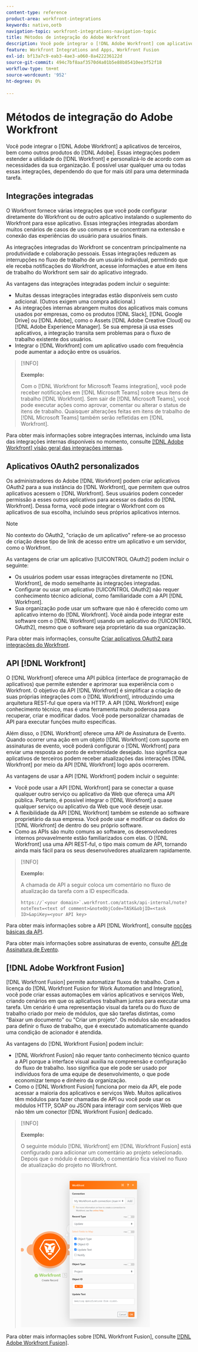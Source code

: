 ```yaml
---
content-type: reference
product-area: workfront-integrations
keywords: nativo,ootb
navigation-topic: workfront-integrations-navigation-topic
title: Métodos de integração do Adobe Workfront
description: Você pode integrar o [!DNL Adobe Workfront] com aplicativos de terceiros. Essas integrações podem estender a utilidade do  [!DNL Workfront]  e adaptá-lo às necessidades da sua organização. É possível usar qualquer uma ou todas essas integrações, dependendo do que for mais útil para uma determinada tarefa.
feature: Workfront Integrations and Apps, Workfront Fusion
exl-id: bf13a7c9-eab3-4ae3-a060-8a422236122d
source-git-commit: 494c7bf8aaf3570d4a01b5e88b85410ee3f52f18
workflow-type: tm+mt
source-wordcount: '952'
ht-degree: 0%

---
```


# Métodos de integração do Adobe Workfront

Você pode integrar o [!DNL Adobe Workfront] a aplicativos de terceiros, bem como outros produtos do [!DNL Adobe]. Essas integrações podem estender a utilidade do [!DNL Workfront] e personalizá-lo de acordo com as necessidades da sua organização. É possível usar qualquer uma ou todas essas integrações, dependendo do que for mais útil para uma determinada tarefa.

## Integrações integradas

O Workfront fornece várias integrações que você pode configurar diretamente do Workfront ou de outro aplicativo instalando o suplemento do Workfront para esse aplicativo. Essas integrações integradas abordam muitos cenários de casos de uso comuns e se concentram na extensão e conexão das experiências do usuário para usuários finais.

As integrações integradas do Workfront se concentram principalmente na produtividade e colaboração pessoais. Essas integrações reduzem as interrupções no fluxo de trabalho de um usuário individual, permitindo que ele receba notificações do Workfront, acesse informações e atue em itens de trabalho do Workfront sem sair do aplicativo integrado.

As vantagens das integrações integradas podem incluir o seguinte:

* Muitas dessas integrações integradas estão disponíveis sem custo adicional. (Outros exigem uma compra adicional.)
* As integrações internas abrangem muitos dos aplicativos mais comuns usados por empresas, como os produtos [!DNL Slack], [!DNL Google Drive] ou [!DNL Adobe], como o Assets [!DNL Adobe Creative Cloud] ou [!DNL Adobe Experience Manager]. Se sua empresa já usa esses aplicativos, a integração transita sem problemas para o fluxo de trabalho existente dos usuários.
* Integrar o [!DNL Workfront] com um aplicativo usado com frequência pode aumentar a adoção entre os usuários.

>[!INFO]
>
>**Exemplo:**
>
>Com o [!DNL Workfront for Microsoft Teams integration], você pode receber notificações em [!DNL Microsoft Teams] sobre seus itens de trabalho [!DNL Workfront]. Sem sair de [!DNL Microsoft Teams], você pode executar ações como aprovar, comentar ou alterar o status de itens de trabalho. Quaisquer alterações feitas em itens de trabalho de [!DNL Microsoft Teams] também serão refletidas em [!DNL Workfront].

Para obter mais informações sobre integrações internas, incluindo uma lista das integrações internas disponíveis no momento, consulte [[!DNL Adobe Workfront] visão geral das integrações internas](../workfront-integrations-and-apps/built-in-integrations-non-admin.md).

## Aplicativos OAuth2 personalizados

Os administradores do Adobe [!DNL Workfront] podem criar aplicativos OAuth2 para a sua instância do [!DNL Workfront], que permitem que outros aplicativos acessem o [!DNL Workfront]. Seus usuários podem conceder permissão a esses outros aplicativos para acessar os dados do [!DNL Workfront]. Dessa forma, você pode integrar o Workfront com os aplicativos de sua escolha, incluindo seus próprios aplicativos internos.

>[!NOTE]
>
>No contexto do OAuth2, &quot;criação de um aplicativo&quot; refere-se ao processo de criação desse tipo de link de acesso entre um aplicativo e um servidor, como o Workfront.

As vantagens de criar um aplicativo [!UICONTROL OAuth2] podem incluir o seguinte:

* Os usuários podem usar essas integrações diretamente no [!DNL Workfront], de modo semelhante às integrações integradas.
* Configurar ou usar um aplicativo [!UICONTROL OAuth2] não requer conhecimento técnico adicional, como familiaridade com a API [!DNL Workfront].
* Sua organização pode usar um software que não é oferecido como um aplicativo interno do [!DNL Workfront]. Você ainda pode integrar este software com o [!DNL Workfront] usando um aplicativo do [!UICONTROL OAuth2], mesmo que o software seja proprietário da sua organização.

Para obter mais informações, consulte [Criar aplicativos OAuth2 para integrações do Workfront](../administration-and-setup/configure-integrations/create-oauth-application.md).

## API [!DNL Workfront]

O [!DNL Workfront] oferece uma API pública (interface de programação de aplicativos) que permite estender e aprimorar sua experiência com o Workfront. O objetivo da API [!DNL Workfront] é simplificar a criação de suas próprias integrações com o [!DNL Workfront], introduzindo uma arquitetura REST-ful que opera via HTTP. A API [!DNL Workfront] exige conhecimento técnico, mas é uma ferramenta muito poderosa para recuperar, criar e modificar dados. Você pode personalizar chamadas de API para executar funções muito específicas.

Além disso, o [!DNL Workfront] oferece uma API de Assinatura de Evento. Quando ocorrer uma ação em um objeto [!DNL Workfront] com suporte em assinaturas de evento, você poderá configurar o [!DNL Workfront] para enviar uma resposta ao ponto de extremidade desejado. Isso significa que aplicativos de terceiros podem receber atualizações das interações [!DNL Workfront] por meio da API [!DNL Workfront] logo após ocorrerem.

As vantagens de usar a API [!DNL Workfront] podem incluir o seguinte:

* Você pode usar a API [!DNL Workfront] para se conectar a quase qualquer outro serviço ou aplicativo da Web que ofereça uma API pública. Portanto, é possível integrar o [!DNL Workfront] a quase qualquer serviço ou aplicativo da Web que você deseje usar.
* A flexibilidade da API [!DNL Workfront] também se estende ao software proprietário da sua empresa. Você pode usar e modificar os dados do [!DNL Workfront] de dentro do seu próprio software.
* Como as APIs são muito comuns ao software, os desenvolvedores internos provavelmente estão familiarizados com elas. O [!DNL Workfront] usa uma API REST-ful, o tipo mais comum de API, tornando ainda mais fácil para os seus desenvolvedores atualizarem rapidamente.

>[!INFO]
>
>**Exemplo:**
>
>A chamada de API a seguir coloca um comentário no fluxo de atualização da tarefa com a ID especificada.
>
>```
>https://`<your domain>`.workfront.com/attask/api-internal/note?noteText=<text of comment>&noteObjCode=TASK&objID=<task ID>&apiKey=<your API key>
>```

Para obter mais informações sobre a API [!DNL Workfront], consulte [noções básicas da API](../wf-api/general/api-basics.md).

Para obter mais informações sobre assinaturas de evento, consulte [API de Assinatura de Evento](../wf-api/general/event-subs-api.md).

## [!DNL Adobe Workfront Fusion]

[!DNL Workfront Fusion] permite automatizar fluxos de trabalho. Com a licença do [!DNL Workfront Fusion for Work Automation and Integration], você pode criar essas automações em vários aplicativos e serviços Web, criando cenários em que os aplicativos trabalham juntos para executar uma tarefa. Um cenário é uma representação visual da tarefa ou do fluxo de trabalho criado por meio de módulos, que são tarefas distintas, como &quot;Baixar um documento&quot; ou &quot;Criar um projeto&quot;. Os módulos são encadeados para definir o fluxo de trabalho, que é executado automaticamente quando uma condição de acionador é atendida.

As vantagens do [!DNL Workfront Fusion] podem incluir:

* [!DNL Workfront Fusion] não requer tanto conhecimento técnico quanto a API porque a interface visual auxilia na compreensão e configuração do fluxo de trabalho. Isso significa que ele pode ser usado por indivíduos fora de uma equipe de desenvolvimento, o que pode economizar tempo e dinheiro da organização.
* Como o [!DNL Workfront Fusion] funciona por meio da API, ele pode acessar a maioria dos aplicativos e serviços Web. Muitos aplicativos têm módulos para fazer chamadas de API ou você pode usar os módulos HTTP, SOAP ou JSON para interagir com serviços Web que não têm um conector [!DNL Workfront Fusion] dedicado.

>[!INFO]
>
>**Exemplo:**
>
>O seguinte módulo [!DNL Workfront] em [!DNL Workfront Fusion] está configurado para adicionar um comentário ao projeto selecionado. Depois que o módulo é executado, o comentário fica visível no fluxo de atualização do projeto no Workfront.
>
>![Exemplo: Adicionando um comentário no Fusion](assets/fusion-example-comment-350x416.png)

Para obter mais informações sobre [!DNL Workfront Fusion], consulte [[!DNL Adobe Workfront Fusion]](https://experienceleague.adobe.com/pt-br/docs/workfront-fusion/using/home).

